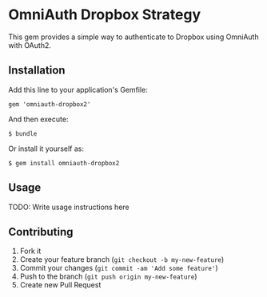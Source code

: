 # OmniAuth Dropbox Strategy

This gem provides a simple way to authenticate to Dropbox using OmniAuth with OAuth2.

## Installation

Add this line to your application's Gemfile:

    gem 'omniauth-dropbox2'

And then execute:

    $ bundle

Or install it yourself as:

    $ gem install omniauth-dropbox2

## Usage

TODO: Write usage instructions here

## Contributing

1. Fork it
2. Create your feature branch (`git checkout -b my-new-feature`)
3. Commit your changes (`git commit -am 'Add some feature'`)
4. Push to the branch (`git push origin my-new-feature`)
5. Create new Pull Request
